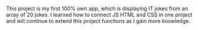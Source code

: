 This project is my first 100% own app, which is displaying IT jokes from an array of 20 jokes. 
I learned how to connect JS HTML and CSS in one project and will continue to extend this project functions as I gain more knowledge.
